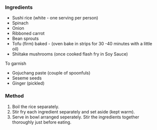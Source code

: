 ### Ingredients

* Sushi rice (white - one serving per person)
* Spinach
* Onion
* Ribboned carrot
* Bean sprouts
* Tofu (firm) baked - (oven bake in strips for 30 -40 minutes with a little oil)
* Shiitake mushrooms (once cooked flash fry in Soy Sauce)

To garnish 

* Gojuchang paste (couple of spoonfuls)
* Seseme seeds
* Ginger (pickled)

### Method

1. Boil the rice separately. 
2. Stir fry each ingredient separately and set aside (kept warm). 
3. Serve in bowl arranged seperately. Stir the ingredients together thoroughly just before eating.